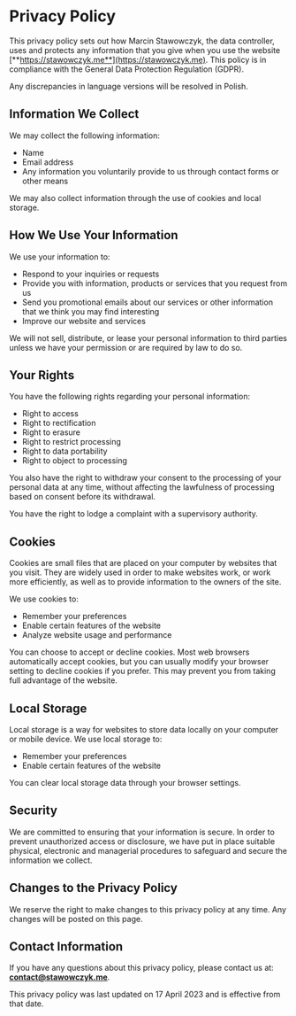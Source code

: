 # Privacy Policy

This privacy policy sets out how Marcin Stawowczyk, the data controller, uses and protects any information that you give when you use the website [**https://stawowczyk.me**](https://stawowczyk.me). This policy is in compliance with the General Data Protection Regulation (GDPR).

Any discrepancies in language versions will be resolved in Polish.

## Information We Collect

We may collect the following information:

- Name
- Email address
- Any information you voluntarily provide to us through contact forms or other means

We may also collect information through the use of cookies and local storage.

## How We Use Your Information

We use your information to:

- Respond to your inquiries or requests
- Provide you with information, products or services that you request from us
- Send you promotional emails about our services or other information that we think you may find interesting
- Improve our website and services

We will not sell, distribute, or lease your personal information to third parties unless we have your permission or are required by law to do so.

## Your Rights

You have the following rights regarding your personal information:

- Right to access
- Right to rectification
- Right to erasure
- Right to restrict processing
- Right to data portability
- Right to object to processing

You also have the right to withdraw your consent to the processing of your personal data at any time, without affecting the lawfulness of processing based on consent before its withdrawal.

You have the right to lodge a complaint with a supervisory authority.

## Cookies

Cookies are small files that are placed on your computer by websites that you visit. They are widely used in order to make websites work, or work more efficiently, as well as to provide information to the owners of the site.

We use cookies to:

- Remember your preferences
- Enable certain features of the website
- Analyze website usage and performance

You can choose to accept or decline cookies. Most web browsers automatically accept cookies, but you can usually modify your browser setting to decline cookies if you prefer. This may prevent you from taking full advantage of the website.

## Local Storage

Local storage is a way for websites to store data locally on your computer or mobile device. We use local storage to:

- Remember your preferences
- Enable certain features of the website

You can clear local storage data through your browser settings.

## Security

We are committed to ensuring that your information is secure. In order to prevent unauthorized access or disclosure, we have put in place suitable physical, electronic and managerial procedures to safeguard and secure the information we collect.

## Changes to the Privacy Policy

We reserve the right to make changes to this privacy policy at any time. Any changes will be posted on this page.

## Contact Information

If you have any questions about this privacy policy, please contact us at: [**contact@stawowczyk.me**](mailto\:contact@stawowczyk.me).

This privacy policy was last updated on 17 April 2023 and is effective from that date.
